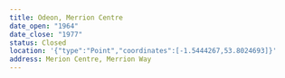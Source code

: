 ```yaml
---
title: Odeon, Merrion Centre
date_open: "1964"
date_close: "1977"
status: Closed
location: '{"type":"Point","coordinates":[-1.5444267,53.8024693]}'
address: Merion Centre, Merrion Way
---
```

